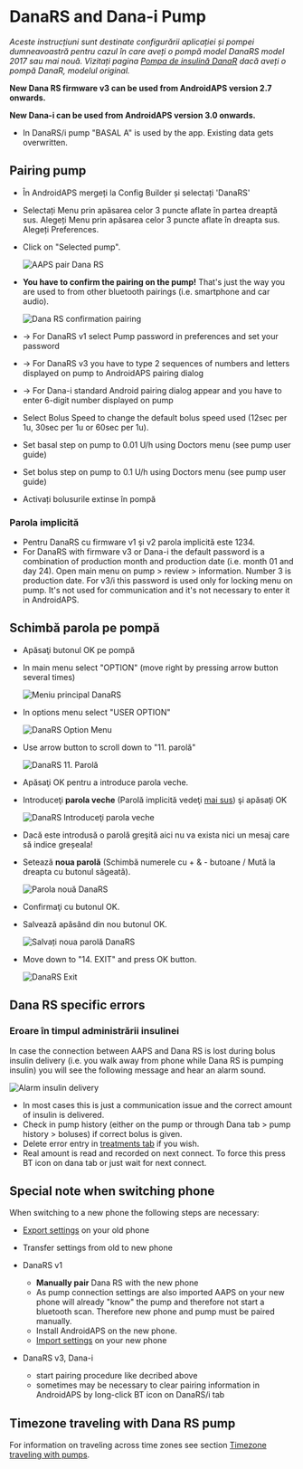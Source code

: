 # DanaRS and Dana-i Pump

*Aceste instrucțiuni sunt destinate configurării aplicației și pompei dumneavoastră pentru cazul în care aveți o pompă model DanaRS model 2017 sau mai nouă. Vizitați pagina [Pompa de insulină DanaR](./DanaR-Insulin-Pump) dacă aveți o pompă DanaR, modelul original.*

**New Dana RS firmware v3 can be used from AndroidAPS version 2.7 onwards.**

**New Dana-i can be used from AndroidAPS version 3.0 onwards.**

* In DanaRS/i pump "BASAL A" is used by the app. Existing data gets overwritten.

## Pairing pump

* În AndroidAPS mergeți la Config Builder și selectați 'DanaRS'

* Selectați Menu prin apăsarea celor 3 puncte aflate în partea dreaptă sus. Alegeți Menu prin apăsarea celor 3 puncte aflate în dreapta sus. Alegeți Preferences.

* Click on "Selected pump".
  
  ![AAPS pair Dana RS](../images/AAPS_DanaRSPairing.png)

* **You have to confirm the pairing on the pump!** That's just the way you are used to from other bluetooth pairings (i.e. smartphone and car audio).
  
  ![Dana RS confirmation pairing](../images/DanaRS_Pairing.png)

* -> For DanaRS v1 select Pump password in preferences and set your password

* -> For DanaRS v3 you have to type 2 sequences of numbers and letters displayed on pump to AndroidAPS pairing dialog
* -> For Dana-i standard Android pairing dialog appear and you have to enter 6-digit number displayed on pump

* Select Bolus Speed to change the default bolus speed used (12sec per 1u, 30sec per 1u or 60sec per 1u).

* Set basal step on pump to 0.01 U/h using Doctors menu (see pump user guide)
* Set bolus step on pump to 0.1 U/h using Doctors menu (see pump user guide)
* Activați bolusurile extinse în pompă

### Parola implicită

* Pentru DanaRS cu firmware v1 şi v2 parola implicită este 1234.
* For DanaRS with firmware v3 or Dana-i the default password is a combination of production month and production date (i.e. month 01 and day 24). Open main menu on pump > review > information. Number 3 is production date. For v3/i this password is used only for locking menu on pump. It's not used for communication and it's not necessary to enter it in AndroidAPS.

## Schimbă parola pe pompă

* Apăsaţi butonul OK pe pompă
* In main menu select "OPTION" (move right by pressing arrow button several times)
  
  ![Meniu principal DanaRS](../images/DanaRSPW_01_MainMenu.png)

* In options menu select "USER OPTION"
  
  ![DanaRS Option Menu](../images/DanaRSPW_02_OptionMenu.png)

* Use arrow button to scroll down to "11. parolă"
  
  ![DanaRS 11. Parolă](../images/DanaRSPW_03_11PW.png)

* Apăsaţi OK pentru a introduce parola veche.

* Introduceţi **parola veche** (Parolă implicită vedeţi [mai sus](#default-password)) şi apăsaţi OK
  
  ![DanaRS Introduceţi parola veche](../images/DanaRSPW_04_11PWenter.png)

* Dacă este introdusă o parolă greşită aici nu va exista nici un mesaj care să indice greșeala!

* Setează **noua parolă** (Schimbă numerele cu + & - butoane / Mută la dreapta cu butonul săgeată).
  
  ![Parola nouă DanaRS](../images/DanaRSPW_05_PWnew.png)

* Confirmaţi cu butonul OK.

* Salvează apăsând din nou butonul OK.
  
  ![Salvați noua parolă DanaRS](../images/DanaRSPW_06_PWnewSave.png)

* Move down to "14. EXIT" and press OK button.
  
  ![DanaRS Exit](../images/DanaRSPW_07_Exit.png)

## Dana RS specific errors

### Eroare în timpul administrării insulinei

In case the connection between AAPS and Dana RS is lost during bolus insulin delivery (i.e. you walk away from phone while Dana RS is pumping insulin) you will see the following message and hear an alarm sound.

![Alarm insulin delivery](../images/DanaRS_Error_bolus.png)

* In most cases this is just a communication issue and the correct amount of insulin is delivered.
* Check in pump history (either on the pump or through Dana tab > pump history > boluses) if correct bolus is given.
* Delete error entry in [treatments tab](../Getting-Started/Screenshots#carb-correction) if you wish.
* Real amount is read and recorded on next connect. To force this press BT icon on dana tab or just wait for next connect.

## Special note when switching phone

When switching to a new phone the following steps are necessary:

* [Export settings](../Usage/ExportImportSettings#export-settings) on your old phone
* Transfer settings from old to new phone

* DanaRS v1
  
  * **Manually pair** Dana RS with the new phone
  * As pump connection settings are also imported AAPS on your new phone will already "know" the pump and therefore not start a bluetooth scan. Therefore new phone and pump must be paired manually.
  * Install AndroidAPS on the new phone.
  * [Import settings](../Usage/ExportImportSettings#import-settings) on your new phone
* DanaRS v3, Dana-i 
  * start pairing procedure like decribed above
  * sometimes may be necessary to clear pairing information in AndroidAPS by long-click BT icon on DanaRS/i tab

## Timezone traveling with Dana RS pump

For information on traveling across time zones see section [Timezone traveling with pumps](../Usage/Timezone-traveling#danarv2-danars).